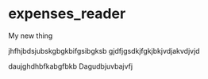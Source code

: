 # expenses_reader
My new thing 

jhfhjbdsjubskgbgkbifgsibgksb
gjdfjgsdkjfgkjbkjvdjakvdjvjd

daujghdhbfkabgfbkb
Dagudbjuvbajvfj